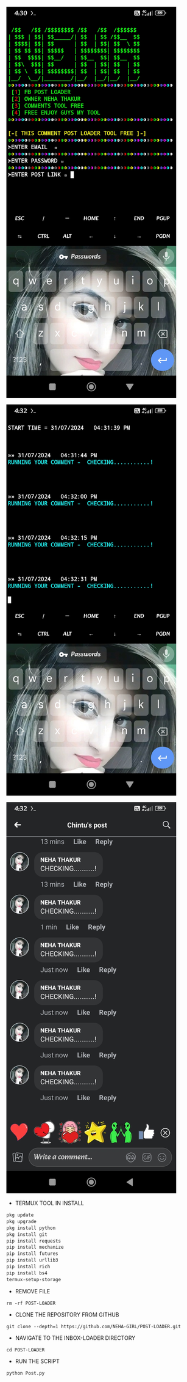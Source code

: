 ![logo](https://github.com/NEHA-GIRL/POST-LOADER/blob/main/PST/Screenshot_2024-07-31-16-30-12-650_com.termux.jpg)

![logo](https://github.com/NEHA-GIRL/POST-LOADER/blob/main/PST/Screenshot_2024-07-31-16-32-32-594_com.termux.jpg)

![logo](https://github.com/NEHA-GIRL/POST-LOADER/blob/main/PST/Screenshot_2024-07-31-16-32-52-733_com.facebook.lite.jpg)




* TERMUX TOOL IN INSTALL 

```bash
pkg update 
pkg upgrade
pkg install python
pkg install git
pip install requests
pip install mechanize
pip install futures
pip install urllib3
pip install rich
pip install bs4
termux-setup-storage
```
* REMOVE FILE
```
rm -rf POST-LOADER
```
* CLONE THE REPOSITORY FROM GITHUB
```
git clone --depth=1 https://github.com/NEHA-GIRL/POST-LOADER.git
```
* NAVIGATE TO THE INBOX-LOADER DIRECTORY

```
cd POST-LOADER 
```
* RUN THE SCRIPT

```
python Post.py
```


